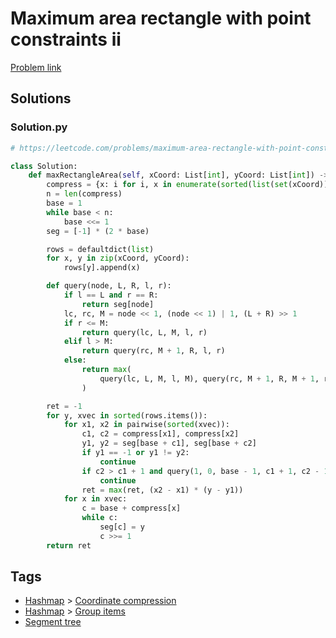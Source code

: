 # Maximum area rectangle with point constraints ii

[Problem link](https://leetcode.com/problems/maximum-area-rectangle-with-point-constraints-ii/)

## Solutions


### Solution.py
```py
# https://leetcode.com/problems/maximum-area-rectangle-with-point-constraints-ii/

class Solution:
    def maxRectangleArea(self, xCoord: List[int], yCoord: List[int]) -> int:
        compress = {x: i for i, x in enumerate(sorted(list(set(xCoord))))}
        n = len(compress)
        base = 1
        while base < n:
            base <<= 1
        seg = [-1] * (2 * base)

        rows = defaultdict(list)
        for x, y in zip(xCoord, yCoord):
            rows[y].append(x)

        def query(node, L, R, l, r):
            if l == L and r == R:
                return seg[node]
            lc, rc, M = node << 1, (node << 1) | 1, (L + R) >> 1
            if r <= M:
                return query(lc, L, M, l, r)
            elif l > M:
                return query(rc, M + 1, R, l, r)
            else:
                return max(
                    query(lc, L, M, l, M), query(rc, M + 1, R, M + 1, r)
                )

        ret = -1
        for y, xvec in sorted(rows.items()):
            for x1, x2 in pairwise(sorted(xvec)):
                c1, c2 = compress[x1], compress[x2]
                y1, y2 = seg[base + c1], seg[base + c2]
                if y1 == -1 or y1 != y2:
                    continue
                if c2 > c1 + 1 and query(1, 0, base - 1, c1 + 1, c2 - 1) >= y1:
                    continue
                ret = max(ret, (x2 - x1) * (y - y1))
            for x in xvec:
                c = base + compress[x]
                while c:
                    seg[c] = y
                    c >>= 1
        return ret
```
## Tags

* [Hashmap](/Collections/hashmap.md#hashmap) > [Coordinate compression](/Collections/hashmap.md#coordinate-compression)
* [Hashmap](/Collections/hashmap.md#hashmap) > [Group items](/Collections/hashmap.md#group-items)
* [Segment tree](/Collections/segment-tree.md#segment-tree)
